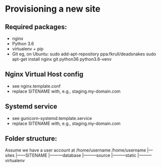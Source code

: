 Provisioning a new site
=======================
## Required packages:
* nginx
* Python 3.6
* virtualenv + pip
* Git
eg, on Ubuntu:
sudo add-apt-repository ppa:fkrull/deadsnakes
sudo apt-get install nginx git python36 python3.6-venv
## Nginx Virtual Host config
* see nginx.template.conf
* replace SITENAME with, e.g., staging.my-domain.com
## Systemd service
* see gunicorn-systemd.template.service
* replace SITENAME with, e.g., staging.my-domain.com
## Folder structure:
Assume we have a user account at /home/username
/home/username
|—sites
	|——SITENAME
		|———database
		|———source
		|———static
		|———virtualenv